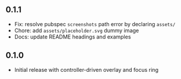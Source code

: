 ## 0.1.1
- Fix: resolve pubspec `screenshots` path error by declaring `assets/`
- Chore: add `assets/placeholder.svg` dummy image
- Docs: update README headings and examples

## 0.1.0
- Initial release with controller-driven overlay and focus ring


